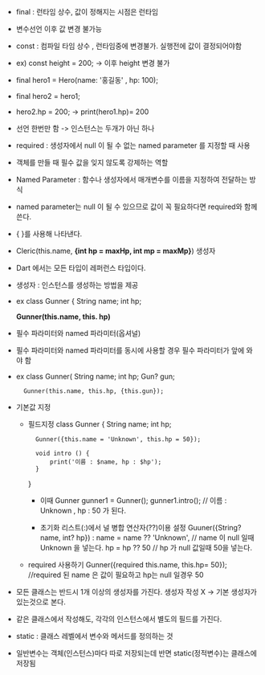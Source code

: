* final : 런타임 상수, 값이 정해지는 시점은 런타임
* 변수선언 이후 값 변경 불가능

* const : 컴파일 타임 상수 , 런타임중에 변경불가. 실행전에 값이 결정되어야함
* ex) const height = 200; -> 이후 height 변경 불가

* final hero1 = Hero(name: '홍길동' , hp: 100);
* final hero2 = hero1;
* hero2.hp = 200; -> print(hero1.hp)= 200
* 선언 한번만 함 -> 인스턴스는 두개가 아닌 하나

* required : 생성자에서 null 이 될 수 없는 named parameter 를 지정할 때 사용
* 객체를 만들 때 필수 값을 잊지 않도록 강제하는 역할

* Named Parameter : 함수나 생성자에서 매개변수를 이름을 지정하여 전달하는 방식
* named parameter는 null 이 될 수 있으므로 값이 꼭 필요하다면 required와 함께쓴다.
* { }를 사용해 나타낸다.  
* Cleric(this.name, **{int hp = maxHp, int mp = maxMp}**) 생성자

* Dart 에서는 모든 타입이 레퍼런스 타입이다.

* 생성자 : 인스턴스를 생성하는 방법을 제공
* ex 
  class Gunner {
    String name;
    int hp;

    **Gunner(this.name, this. hp)**

* 필수 파라미터와 named 파라미터(옵셔널)
* 필수 파라미터와 named 파라미터를 동시에 사용할 경우 필수 파라미터가 앞에 와야 함
* ex
    class Gunner(
        String name;
        int hp;
        Gun? gun;

        Gunner(this.name, this.hp, {this.gun});

* 기본값 지정
    * 필드지정
       class Gunner {
            String name;
            int hp;
            
            Gunner({this.name = 'Unknown', this.hp = 50});
            
            void intro () {
                print('이름 : $name, hp : $hp');
            }
        }   
      * 이때 Gunner gunner1 = Gunner();
              gunner1.intro(); // 이름 : Unknown , hp : 50 가 된다.
    
      * 초기화 리스트(:)에서 널 병합 연산자(??)이용 설정
         Guuner({String? name, int? hp})
               : name = name ?? 'Unknown', // name 이 null 일때 Unknown 을 넣는다.
                hp = hp ?? 50 // hp 가 null 값일때 50을 넣는다.
      
    * required 사용하기
       Gunner({required this.name, this.hp= 50}); //required 된 name 은 값이 필요하고 hp는 null 일경우 50
  
* 모든 클래스는 반드시 1개 이상의 생성자를 가진다. 생성자 작성 X -> 기본 생성자가 있는것으로 본다.
* 같은 클래스에서 작성해도, 각각의 인스턴스에서 별도의 필드를 가진다.

* static : 클래스 레벨에서 변수와 메서드를 정의하는 것
* 일반변수는 객체(인스턴스)마다 따로 저장되는데 반면 static(정적변수)는 클래스에 저장됨
